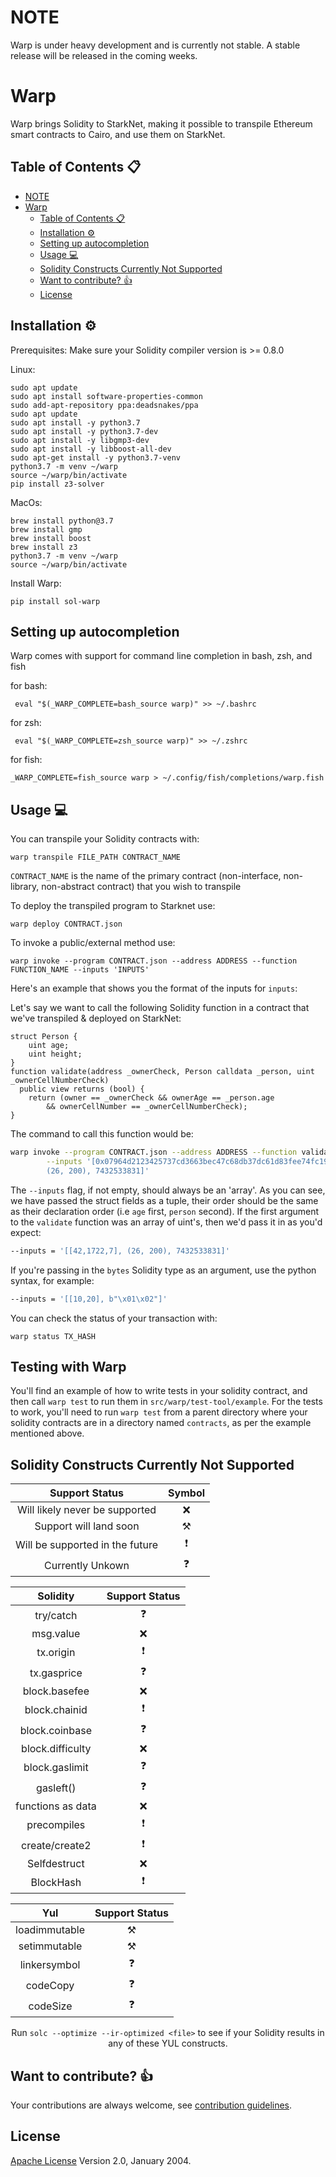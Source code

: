 # NOTE

Warp is under heavy development and is currently not stable. A stable release will be released in the coming weeks.

# Warp

Warp brings Solidity to StarkNet, making it possible to transpile Ethereum smart contracts to Cairo, and use them on StarkNet.

## Table of Contents :clipboard:

- [NOTE](#note)
- [Warp](#warp)
  - [Table of Contents :clipboard:](#table-of-contents-clipboard)
  - [Installation :gear:](#installation-gear)
  - [Setting up autocompletion](#setting-up-autocompletion)
  - [Usage :computer:](#usage-computer)
  - [Solidity Constructs Currently Not Supported](#solidity-constructs-currently-not-supported)
  - [Want to contribute? :thumbsup:](#want-to-contribute-thumbsup)
  - [License](#license)

## Installation :gear:

Prerequisites:
Make sure your Solidity compiler version is >= 0.8.0

Linux:

```
sudo apt update
sudo apt install software-properties-common
sudo add-apt-repository ppa:deadsnakes/ppa
sudo apt update
sudo apt install -y python3.7
sudo apt install -y python3.7-dev
sudo apt install -y libgmp3-dev
sudo apt install -y libboost-all-dev
sudo apt-get install -y python3.7-venv
python3.7 -m venv ~/warp
source ~/warp/bin/activate
pip install z3-solver
```

MacOs:

```
brew install python@3.7
brew install gmp
brew install boost
brew install z3
python3.7 -m venv ~/warp
source ~/warp/bin/activate
```

Install Warp:

```
pip install sol-warp
```

## Setting up autocompletion

Warp comes with support for command line completion in bash, zsh, and fish

for bash:

```
 eval "$(_WARP_COMPLETE=bash_source warp)" >> ~/.bashrc
```

for zsh:

```
 eval "$(_WARP_COMPLETE=zsh_source warp)" >> ~/.zshrc
```

for fish:

```
_WARP_COMPLETE=fish_source warp > ~/.config/fish/completions/warp.fish
```

## Usage :computer:

You can transpile your Solidity contracts with:

```
warp transpile FILE_PATH CONTRACT_NAME
```

`CONTRACT_NAME` is the name of the primary contract (non-interface, non-library, non-abstract contract) that you wish to transpile

To deploy the transpiled program to Starknet use:

```
warp deploy CONTRACT.json
```

To invoke a public/external method use:

```
warp invoke --program CONTRACT.json --address ADDRESS --function FUNCTION_NAME --inputs 'INPUTS'
```

Here's an example that shows you the format of the inputs for `inputs`:

Let's say we want to call the following Solidity function in a contract that we've transpiled & deployed on StarkNet:

```solidity
struct Person {
    uint age;
    uint height;
}
function validate(address _ownerCheck, Person calldata _person, uint _ownerCellNumberCheck)
  public view returns (bool) {
    return (owner == _ownerCheck && ownerAge == _person.age
        && ownerCellNumber == _ownerCellNumberCheck);
}
```

The command to call this function would be:

```bash
warp invoke --program CONTRACT.json --address ADDRESS --function validate \
        --inputs '[0x07964d2123425737cd3663bec47c68db37dc61d83fee74fc192d50a59fb7ab56,
        (26, 200), 7432533831]'
```

The `--inputs` flag, if not empty, should always be an 'array'. As you can see, we have
passed the struct fields as a tuple, their order should be the same as their
declaration order (i.e `age` first, `person` second). If the first argument to the
`validate` function was an array of uint's, then we'd pass it in as you'd expect:

```bash
--inputs = '[[42,1722,7], (26, 200), 7432533831]'
```

If you're passing in the `bytes` Solidity type as an argument, use the python syntax, for example:
```bash
--inputs = '[[10,20], b"\x01\x02"]'
```

You can check the status of your transaction with:

```
warp status TX_HASH
```

## Testing with Warp

You'll find an example of how to write tests in your solidity contract, and then call `warp test` to run them in `src/warp/test-tool/example`.
For the tests to work, you'll need to run `warp test` from a parent directory where your solidity contracts are in a directory named `contracts`, 
as per the example mentioned above.

## Solidity Constructs Currently Not Supported


|  Support Status                 | Symbol            | 
|:-------------------------------:|:-----------------:|
| Will likely never be supported  | :x:               |
| Support will land soon          | :hammer_and_pick: |
| Will be supported in the future | :exclamation:     |
| Currently Unkown                | :question:        |

<center>

| Solidity          |  Support Status                 |
|:-----------------:|:-------------------------------:|
| try/catch         |  :question:                     |
| msg.value         |  :x:                            |
| tx.origin         |  :exclamation:                  |
| tx.gasprice       |  :question:                     |
| block.basefee     |  :x:                            |
| block.chainid     |  :exclamation:                  |
| block.coinbase    |  :question:                     |
| block.difficulty  |  :x:                            |
| block.gaslimit    |  :question:                     |
| gasleft()         |  :question:                     |
| functions as data |  :x:                            |
| precompiles       |  :exclamation:                  |
| create/create2    |  :exclamation:                  |
| Selfdestruct      |  :x:                            |
| BlockHash         |  :exclamation:                  |


| Yul               |  Support Status                 |
|:-----------------:|:-------------------------------:|
| loadimmutable     |  :hammer_and_pick:              |
| setimmutable      |  :hammer_and_pick:              |
| linkersymbol      |  :question:                     |
| codeCopy          |  :question:                     |
| codeSize          |  :question:                     |

Run `solc --optimize --ir-optimized <file>` to see if your Solidity results in
any of these YUL constructs.

</center>

## Want to contribute? :thumbsup:

Your contributions are always welcome, see [contribution guidelines](CONTRIBUTING.md).

## License

[Apache License](LICENSE) Version 2.0, January 2004.
